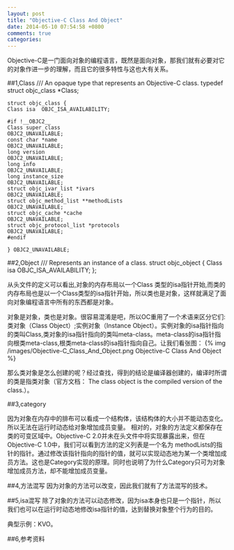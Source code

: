 ```yaml
---
layout: post
title: "Objective-C Class And Object"
date: 2014-05-10 07:54:58 +0800
comments: true
categories: 
---
```


Objective-C是一门面向对象的编程语言，既然是面向对象，那我们就有必要对它的对象作进一步的理解，而且它的很多特性与这也大有关系。

##1,Class
	/// An opaque type that represents an Objective-C class.
	typedef struct objc_class *Class;

	struct objc_class {
    Class isa  OBJC_ISA_AVAILABILITY;

	#if !__OBJC2__
    Class super_class                                        										OBJC2_UNAVAILABLE;
    const char *name                                         										OBJC2_UNAVAILABLE;
    long version                                             										OBJC2_UNAVAILABLE;
    long info                                                										OBJC2_UNAVAILABLE;
    long instance_size                                       										OBJC2_UNAVAILABLE;
    struct objc_ivar_list *ivars                             										OBJC2_UNAVAILABLE;
    struct objc_method_list **methodLists                    										OBJC2_UNAVAILABLE;
    struct objc_cache *cache                                 										OBJC2_UNAVAILABLE;
    struct objc_protocol_list *protocols                     										OBJC2_UNAVAILABLE;
	#endif

	} OBJC2_UNAVAILABLE;

##2,Object
	/// Represents an instance of a class.
	struct objc_object {
    	Class isa  OBJC_ISA_AVAILABILITY;
	};

从头文件的定义可以看出,对象的内存布局以一个Class 类型的isa指针开始,而类的内存布局也是以一个Class类型的isa指针开始，所以类也是对象，这样就满足了面向对象编程语言中所有的东西都是对象。

对象是对象，类也是对象。很容易混淆是吧，所以OC重用了一个术语来区分它们:类对象（Class Object）;实例对象（Instance Object）。实例对象的isa指针指向的类叫Class,类对象的isa指针指向的类叫meta-class。meta-class的isa指针指向根类meta-class,根类meta-class的isa指针指向自己。让我们看张图：
{% img /images/Objective-C_Class_And_Object.png Objective-C Class And Object  %}

那么类对象是怎么创建的呢？经过查找，得到的结论是编译器创建的，编译时所谓的类是指类对象（官方文档： The class object is the compiled version of the class.）。


##3,category

因为对象在内存中的排布可以看成一个结构体，该结构体的大小并不能动态变化。所以无法在运行时动态给对象增加成员变量。
相对的，对象的方法定义都保存在类的可变区域中。Objective-C 2.0并未在头文件中将实现暴露出来，但在Objective-C 1.0中，我们可以看到方法的定义列表是一个名为 methodLists的指针的指针。通过修改该指针指向的指针的值，就可以实现动态地为某一个类增加成员方法。这也是Category实现的原理。同时也说明了为什么Category只可为对象增加成员方法，却不能增加成员变量。


##4,方法混写
因为对象的方法可以改变，因此我们就有了方法混写的技术。

##5,isa混写
除了对象的方法可以动态修改，因为isa本身也只是一个指针，所以我们也可以在运行时动态地修改isa指针的值，达到替换对象整个行为的目的。

典型示例：KVO。

##6,参考资料